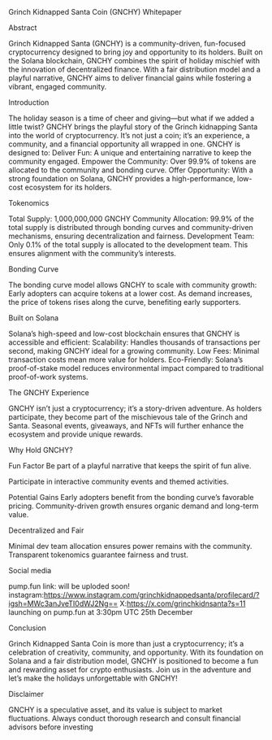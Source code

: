 </header>
                              Grinch Kidnapped Santa Coin (GNCHY) Whitepaper

Abstract

Grinch Kidnapped Santa (GNCHY) is a community-driven, fun-focused cryptocurrency designed to bring joy and opportunity to its holders. Built on the Solana blockchain, GNCHY combines the spirit of holiday mischief with the innovation of decentralized finance. With a fair distribution model and a playful narrative, GNCHY aims to deliver financial gains while fostering a vibrant, engaged community.

Introduction

The holiday season is a time of cheer and giving—but what if we added a little twist? GNCHY brings the playful story of the Grinch kidnapping Santa into the world of cryptocurrency. It’s not just a coin; it’s an experience, a community, and a financial opportunity all wrapped in one. GNCHY is designed to:
Deliver Fun: A unique and entertaining narrative to keep the community engaged.
Empower the Community: Over 99.9% of tokens are allocated to the community and bonding curve.
Offer Opportunity: With a strong foundation on Solana, GNCHY provides a high-performance, low-cost ecosystem for its holders.

Tokenomics

Total Supply: 1,000,000,000 GNCHY
Community Allocation: 99.9% of the total supply is distributed through bonding curves and community-driven mechanisms, ensuring decentralization and fairness.
Development Team: Only 0.1% of the total supply is allocated to the development team. This ensures alignment with the community’s interests.

Bonding Curve

The bonding curve model allows GNCHY to scale with community growth:
Early adopters can acquire tokens at a lower cost.
As demand increases, the price of tokens rises along the curve, benefiting early supporters.

Built on Solana

Solana’s high-speed and low-cost blockchain ensures that GNCHY is accessible and efficient:
Scalability: Handles thousands of transactions per second, making GNCHY ideal for a growing community.
Low Fees: Minimal transaction costs mean more value for holders.
Eco-Friendly: Solana’s proof-of-stake model reduces environmental impact compared to traditional proof-of-work systems.

The GNCHY Experience

GNCHY isn’t just a cryptocurrency; it’s a story-driven adventure. As holders participate, they become part of the mischievous tale of the Grinch and Santa. Seasonal events, giveaways, and NFTs will further enhance the ecosystem and provide unique rewards.

Why Hold GNCHY?

Fun Factor
Be part of a playful narrative that keeps the spirit of fun alive.

Participate in interactive community events and themed activities.

Potential Gains
Early adopters benefit from the bonding curve’s favorable pricing.
Community-driven growth ensures organic demand and long-term value.

Decentralized and Fair

Minimal dev team allocation ensures power remains with the community.
Transparent tokenomics guarantee fairness and trust.

Social media 

pump.fun link: will be uploded soon!
instagram:https://www.instagram.com/grinchkidnappedsanta/profilecard/?igsh=MWc3anJveTI0dWJ2Ng==
X:https://x.com/grinchkidnsanta?s=11
launching on pump.fun at 3:30pm UTC 25th December

Conclusion

Grinch Kidnapped Santa Coin is more than just a cryptocurrency; it’s a celebration of creativity, community, and opportunity. With its foundation on Solana and a fair distribution model, GNCHY is positioned to become a fun and rewarding asset for crypto enthusiasts. Join us in the adventure and let’s make the holidays unforgettable with GNCHY!

Disclaimer

GNCHY is a speculative asset, and its value is subject to market fluctuations. Always conduct thorough research and consult financial advisors before investing















</footer>

